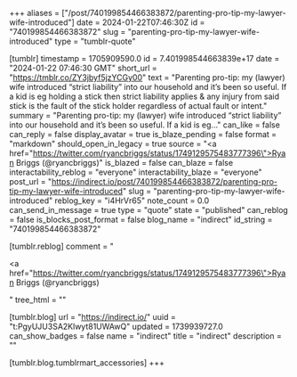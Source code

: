 +++
aliases = ["/post/740199854466383872/parenting-pro-tip-my-lawyer-wife-introduced"]
date = 2024-01-22T07:46:30Z
id = "740199854466383872"
slug = "parenting-pro-tip-my-lawyer-wife-introduced"
type = "tumblr-quote"

[tumblr]
timestamp = 1705909590.0
id = 7.401998544663839e+17
date = "2024-01-22 07:46:30 GMT"
short_url = "https://tmblr.co/ZY3jbyf5jzYCGy00"
text = "Parenting pro-tip: my (lawyer) wife introduced “strict liability” into our household and it’s been so useful. If a kid is eg holding a stick then strict liability applies &amp; any injury from said stick is the fault of the stick holder regardless of actual fault or intent."
summary = "Parenting pro-tip: my (lawyer) wife introduced “strict liability” into our household and it’s been so useful. If a kid is eg..."
can_like = false
can_reply = false
display_avatar = true
is_blaze_pending = false
format = "markdown"
should_open_in_legacy = true
source = "<a href=\"https://twitter.com/ryancbriggs/status/1749129575483777396\">Ryan Briggs (@ryancbriggs)</a>"
is_blazed = false
can_blaze = false
interactability_reblog = "everyone"
interactability_blaze = "everyone"
post_url = "https://indirect.io/post/740199854466383872/parenting-pro-tip-my-lawyer-wife-introduced"
slug = "parenting-pro-tip-my-lawyer-wife-introduced"
reblog_key = "i4HrVr65"
note_count = 0.0
can_send_in_message = true
type = "quote"
state = "published"
can_reblog = false
is_blocks_post_format = false
blog_name = "indirect"
id_string = "740199854466383872"

[tumblr.reblog]
comment = "<p><a href=\"https://twitter.com/ryancbriggs/status/1749129575483777396\">Ryan Briggs (@ryancbriggs)</a></p>"
tree_html = ""

[tumblr.blog]
url = "https://indirect.io/"
uuid = "t:PgyUJU3SA2Klwyt81UWAwQ"
updated = 1739939727.0
can_show_badges = false
name = "indirect"
title = "indirect"
description = ""

[tumblr.blog.tumblrmart_accessories]
+++

